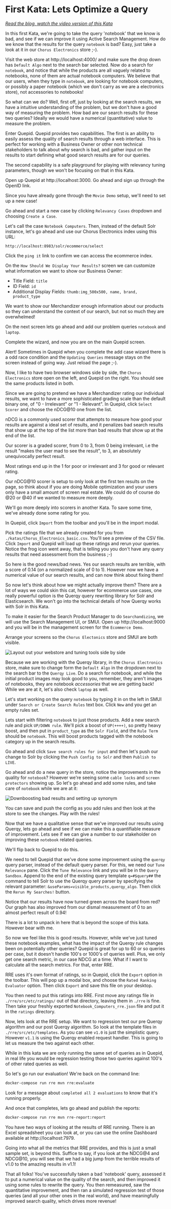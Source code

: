 # First Kata: Lets Optimize a Query

<i><a href="https://opensourceconnections.com/blog/2020/08/01/pete-solves-the-e-commerce-search-accessories-problem-with-boosting-synonyms/" target="_BLANK">Read the blog, watch the video version of this Kata</a></i>

In this first Kata, we're going to take the query 'notebook' that we know is bad, and see if we can improve it using Active Search Management.   How do we know that the results for the query `notebook` is bad?  Easy, just take a look at it in our `Chorus Electronics` store ;-).

Visit the web store at http://localhost:4000/ and make sure the drop down has `Default Algo` next to the search bar selected.   Now do a search for `notebook`, and notice that while the products are all vaguely related to notebooks, none of them are actual notebook computers.   We believe that our users, when they type in `notebook`, are looking for notebook computers, or possibly a paper notebook (which we don't carry as we are a electronics store), not accessories to notebooks!

So what can we do?   Well, first off, just by looking at the search results, we have a intuitive understanding of the problem, but we don't have a good way of measuring the problem. How bad are our search results for these two queries?  Ideally we would have a numerical (quantitative) value to measure the problem.

Enter Quepid.  Quepid provides two capabilities.  The first is an ability to easily assess the quality of search results through a web interface.  This is perfect for working with a Business Owner or other non technical stakeholders to talk about why search is bad, and gather input on the results to start defining what good search results are for our queries.

The second capability is a safe playground for playing with relevancy tuning parameters, though we won't be focusing on that in this Kata.

Open up Quepid at http://localhost:3000.  Go ahead and sign up through the OpenID link.  

Since you have already gone through the `Movie Demo` setup, we'll need to set up a new case!

Go ahead and start a new case by clicking `Relevancy Cases` dropdown and choosing `Create a Case`.  

Let's call the case `Notebook Computers`.   Then, instead of the default Solr instance, let's go ahead and use our Chorus Electronics index using this URL:

`http://localhost:8983/solr/ecommerce/select`

Click the `ping it` link to confirm we can access the ecommerce index.

On the `How Should We Display Your Results?` screen we can customize what information we want to show our Business Owner:  

* Title Field: `title`
* ID Field: `id`
* Additional Display Fields: `thumb:img_500x500, name, brand, product_type`

We want to show our Merchandizer enough information about our products so they can understand the context of our search, but not so much they are overwhelmed!

On the next screen lets go ahead and add our problem queries `notebook` and `laptop`.

Complete the wizard, and now you are on the main Quepid screen.  

Alert!  Sometimes in Quepid when you complete the add case wizard there is a odd race condition and the `Updating Queries` message stays on the screen instead of going way.  Just reload the page ;-).    

Now, I like to have two browser windows side by side, the `Chorus Electronics` store open on the left, and Quepid on the right.  You should see the same products listed in both.

Since we are going to pretend we have a Merchandizer rating our individual results, we want to have a more sophisticated grading scale than the default binary one, of "0 - Irrelevant" or "1 - Relevant".  In Quepid, click `Select Scorer` and choose the nDCG@10 one from the list.  

nDCG is a commonly used scorer that attempts to measure how good your results are against a ideal set of results, and it penalizes bad search results that show up at the top of the list more than bad results that show up at the end of the list.   

Our scorer is a graded scorer, from 0 to 3, from 0 being irrelevant, i.e the result "makes the user mad to see the result", to 3, an absolutely unequivocally perfect result.

Most ratings end up in the 1 for poor or irrelevant and 3 for good or relevant rating.

Our nDCG@10 scorer is setup to only look at the first ten results on the page, so think about if you are doing Mobile optimization and your users only have a small amount of screen real estate.   We could do of course do @20 or @40 if we wanted to measure more deeply.

We'll go more deeply into scorers in another Kata.  To save some time, we've already done some rating for you.  

In Quepid, click `Import` from the toolbar and you'll be in the import modal.

Pick the ratings file that we already created for you from `./katas/Chorus_Electronics_basic.csv`.  You'll see a preview of the CSV file.  Click `Import` and Quepid will load up these ratings and rerun your queries.  Notice the frog icon went away, that is telling you you don't have any query results that need assessment from the business ;-)

So here is the good news/bad news.  Yes our search results are terrible, with a score of 0.14 (on a normalized scale of 0 to 1).  However now we have a numerical value of our search results, and can now think about fixing them!

So now let's think about how we might actually improve them?  There are a lot of ways we could skin this cat, however for ecommerce use cases, one really powerful option is the Querqy query rewriting library for Solr and Elasticsearch.  We won't go into the technical details of how Querqy works with Solr in this Kata.

To make it easier for the Search Product Manager to do `Searchandizing`, we will use the Search Management UI, or SMUI.  Open up http://localhost:9000 and you will be in the management screen for the `Ecommerce Demo`.

Arrange your screens so the `Chorus Electonics` store and SMUI are both visible.  

![Layout out your webstore and tuning tools side by side](images/001_screens_side_by_side.png)

Because we are working with the Querqy library, in the `Chorus Electronics` store, make sure to change form the `Default Algo` in the dropdown next to the search bar to the `Querqy Live`.  Do a search for notebook, and while the initial product images may look good to you, remember, they aren't images of notebooks, they are notebook *accessories* that we are getting back!   While we are at it, let's also check `laptop` as well.

Let's start working on the query `notebook` by typing it in on the left in SMUI under `Search or Create Search Rules` text box.  Click `New` and you get an empty rules set.  

Lets start with filtering `notebook` to just those products.  Add a new search rule and pick `UP/DOWN rule`.  We'll pick a boost of `UP(++++)`, so pretty heavy boost, and then put in `product_type` as the `Solr Field`, and the `Rule Term` should be `notebook`.   This will boost products tagged with the notebook category up in the search results.

Go ahead and click `Save search rules for input` and then let's push our change to Solr by clicking the `Push Config to Solr` and then `Publish to LIVE`.

Go ahead and do a new query in the store, notice the improvements in the quality for `notebook`?  However we're seeing some `cable locks` and `screen protectors` showing up.   So let's go ahead and add some rules, and take care of `notebook` while we are at it:

![Downboosting bad results and setting up synonym](images/001_smui_setup.png)

You can save and push the config as you add rules and then look at the store to see the changes.  Play with the rules!

Now that we have a qualitative sense that we've improved our results using Querqy, lets go ahead and see if we can make this a quantifiable measure of improvement.  Lets see if we can give a number to our stakeholder on improving these `notebook` related queries.

We'll flip back to Quepid to do this.

We need to tell Quepid that we've done some improvement using the `querqy` query parser, instead of the default query parser.  For this, we need our `Tune Relevance` pane.  Click the `Tune Relevance` link and you will be in the `Query Sandbox`.   Append to the end of the existing query template `q=#$query##` the command to tell Solr to use the Querqy query parser by specifying the relevant parameter: `&useParams=visible_products,querqy_algo`.   Then click the `Rerun My Searches!` button.

Notice that our results have now turned green across the board from red?  Our graph has also improved from our dismal measurement of 0 to an almost perfect result of 0.94!

There is a lot to unpack in here that is beyond the scope of this kata.  However bear with me.

So now we feel like this is good results.  However, while we've just tuned these notebook examples, what has the impact of the Querqy rule changes been on potentially other queries?  Quepid is great for up to 60 or so queries per case, but it doesn't handle 100's or 1000's of queries well.  Plus, we only get one search metric, in our case NDCG at a time. What if I want to calculate all the search metrics.  For that, enter RRE.

RRE uses it's own format of ratings, so in Quepid, click the `Export` option in the toolbar.  This will pop up a modal box, and choose the `Rated Ranking Evaluator` option.  Then click `Export` and save this file on your desktop.  

You then need to put this ratings into RRE.  First move any ratings file in `./rre/src/etc/ratings/` out of that directory, leaving them in `./rre` is fine.  Then take your freshly exported `Notebook_Computers_rre.json` file and put it in the `ratings` directory.  

Now, lets look at the RRE setup. We want to regression test our pre Querqy algorithm and our post Querqy algorithm.  So look at the template files in `./rre/src/etc/templates`.  As you can see `v1.0` is just the simplistic query.   However `v1.1` is using the Querqy enabled request handler.  This is going to let us measure the two against each other.

While in this kata we are only running the same set of queries as in Quepid, in real life you would be regression testing those two queries against 100's of other rated queries as well.

So let's go run our evaluation!  We're back on the command line:

```sh
docker-compose run rre mvn rre:evaluate
```

Look for a message about `completed all 2 evaluations` to know that it's running properly.

And once that completes, lets go ahead and publish the reports:

```sh
docker-compose run rre mvn rre-report:report
```

You have two ways of looking at the results of RRE running.  There is an Excel spreadsheet you can look at, or you can use the online Dashboard available at http://localhost:7979.

Going into what all the metrics that RRE provides, and this is just a small sample set, is beyond this.   Suffice to say, if you look at the NDCG@4 and NDCG@10, you will see that we had a big jump from the terrible results of v1.0 to the amazing results in v1.1!

That all folks!  You've successfully taken a bad 'notebook' query, assessed it to put a numerical value on the quality of the search, and then improved it using some rules to rewrite the query.  You then remeasured, saw the quantitative improvement, and then ran a simulated regression test of those queries (and all your other ones in the real world), and have meaningfully improved search quality, which drives more revenue!
